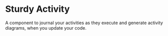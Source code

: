 # Sturdy Activity

A component to journal your activities as they execute and generate activity diagrams, when you update your code.
